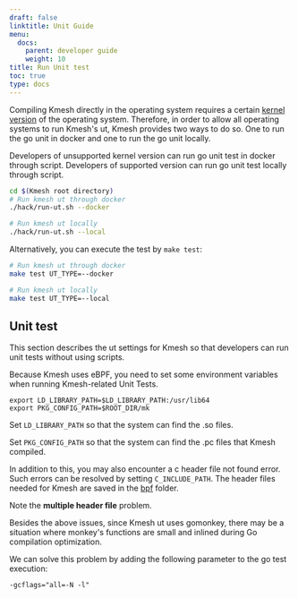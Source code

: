 ```yaml
---
draft: false
linktitle: Unit Guide
menu:
  docs:
    parent: developer guide
    weight: 10
title: Run Unit test
toc: true
type: docs
---
```


Compiling Kmesh directly in the operating system requires a certain [kernel version](https://github.com/kmesh-net/kmesh/blob/main/docs/kmesh_support.md) of the operating system. Therefore, in order to allow all operating systems to run Kmesh's ut, Kmesh provides two ways to do so. One to run the go unit in docker and one to run the go unit locally.

Developers of unsupported kernel version can run go unit test in docker through script. Developers of supported version can run go unit test locally through script.

```sh
cd $(Kmesh root directory)
# Run kmesh ut through docker
./hack/run-ut.sh --docker

# Run kmesh ut locally
./hack/run-ut.sh --local
```

Alternatively, you can execute the test by `make test`:

```sh
# Run kmesh ut through docker
make test UT_TYPE=--docker

# Run kmesh ut locally
make test UT_TYPE=--local
```

## Unit test

This section describes the ut settings for Kmesh so that developers can run unit tests without using scripts.

Because Kmesh uses eBPF, you need to set some environment variables when running Kmesh-related Unit Tests.

```console
export LD_LIBRARY_PATH=$LD_LIBRARY_PATH:/usr/lib64
export PKG_CONFIG_PATH=$ROOT_DIR/mk
```

Set `LD_LIBRARY_PATH` so that the system can find the .so files.

Set `PKG_CONFIG_PATH` so that the system can find the .pc files that Kmesh compiled.

In addition to this, you may also encounter a c header file not found error. Such errors can be resolved by setting `C_INCLUDE_PATH`. The header files needed for Kmesh are saved in the [bpf](https://github.com/kmesh-net/kmesh/tree/main/bpf) folder.

Note the **multiple header file** problem.

Besides the above issues, since Kmesh ut uses gomonkey, there may be a situation where monkey's functions are small and inlined during Go compilation optimization.

We can solve this problem by adding the following parameter to the go test execution:

```console
-gcflags="all=-N -l"
```
